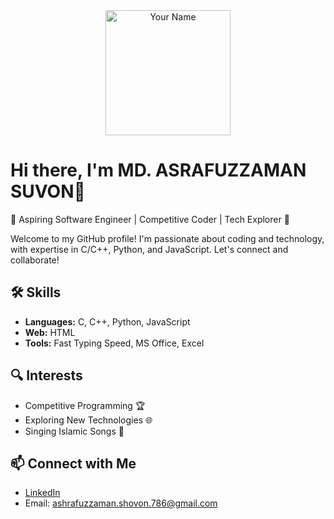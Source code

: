 <div align="center">
  <img src="https://avatars.githubusercontent.com/u/142994302?s=400&u=f9ffdc451861a7f7d135b85da26d75617f061eb1&v=4" alt="Your Name" width="200" height="200">
</div>

# Hi there, I'm MD. ASRAFUZZAMAN SUVON👋

🚀 Aspiring Software Engineer | Competitive Coder | Tech Explorer 🌟

Welcome to my GitHub profile! I'm passionate about coding and technology, with expertise in C/C++, Python, and JavaScript. Let's connect and collaborate!

## 🛠️ Skills

- **Languages:** C, C++, Python, JavaScript
- **Web:** HTML
- **Tools:** Fast Typing Speed, MS Office, Excel

## 🔍 Interests

- Competitive Programming 🏆
- Exploring New Technologies 🌐
- Singing Islamic Songs 🎤

## 📫 Connect with Me

- [LinkedIn](https://www.linkedin.com/in/eashovon)
- Email: ashrafuzzaman.shovon.786@gmail.com
